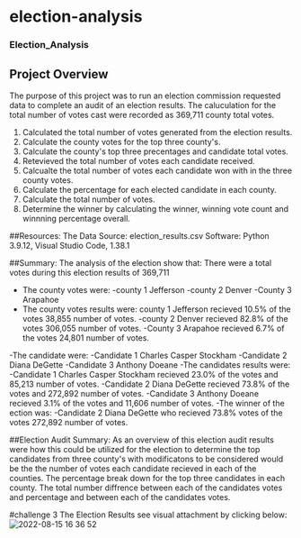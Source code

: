 # election-analysis
### Election_Analysis
## Project Overview 
The purpose of this project was to run an election commission requested data to complete an audit of an election results. The caluculation for the total number of votes cast were recorded as 369,711 county total votes. 
1. Calculated the total number of votes generated from the election results. 
2. Calculate the county votes for the top three county's.
3. Calculate the county's top three precentages and candidate total votes.
4. Retevieved the total number of votes each candidate received. 
5. Calcualte the total number of votes each candidate won with in the three county votes. 
6. Calculate the percentage for each elected candidate in each county.
7. Calculate the total number of votes. 
8. Determine the winner by calculating the winner, winning vote count and winnning percentage overall. 

##Resources:
The Data Source: election_results.csv
Software: Python 3.9.12, Visual Studio Code, 1.38.1

##Summary:
The analysis of the election show that:
There were a total votes during this election results of 369,711
- The county votes were:
    -county 1 Jefferson
    -county 2 Denver
    -County 3 Arapahoe 
- The county votes results were:
    county 1 Jefferson recieved 10.5% of the votes 38,855 number of votes. 
    -county 2 Denver recieved 82.8% of the votes 306,055 number of votes. 
    -County 3 Arapahoe recieved 6.7% of the votes 24,801 number of votes. 
    
-The candidate were:
    -Candidate 1 Charles Casper Stockham 
    -Candidate 2 Diana DeGette 
    -Candidate 3 Anthony Doeane 
-The candidates results were:
    -Candidate 1 Charles Casper Stockham recieved 23.0% of the votes and 85,213 number of votes.
    -Candidate 2 Diana DeGette recieved 73.8% of the votes and 272,892 number of votes.
    -Candidate 3 Anthony Doeane recieved 3.1% of the votes and 11,606 number of votes.
-The winner of the ection was:
     -Candidate 2 Diana DeGette who recieved 73.8% votes of the votes 272,892 number of votes.
 
 ##Election Audit Summary: As an overview of this election audit results were how this could be utilized for the election to determine the top candidates from three county's with modificatons to be considered would be the the number of votes each candidate recieved in each of the counties. The percentage break down for the top three candidates in each county. The total number diffrence between each of the candidates votes and percentage and between each of the candidates votes.  







#challenge 3 The Election Results see visual attachment by clicking below:
![2022-08-15 16 36 52](https://user-images.githubusercontent.com/107796290/184714623-d1a56298-15c8-41a6-b8c2-a9cca62888b7.png)
